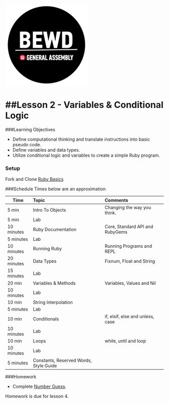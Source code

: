![BEWD_Logo](../assets/BEWD_Logo.png)


##Lesson 2 - Variables & Conditional Logic 
========

###Learning Objectives


*	Define computational thinking and translate instructions into basic pseudo code.
*	Define variables and data types.
*	Utilize conditional logic and variables to create a simple Ruby program. 

### Setup 

Fork and Clone [Ruby Basics](https://github.com/tdyer/ruby-basics)

###Schedule
Times below are an approximation


| Time        | Topic|Comments |
| ------------- |:-------------|:-------------------|
| 5 min | Intro To Objects | Changing the way you think.| 
| 5 min | Lab | |
| 10 minutes | Ruby Documentation | Core, Standard API and RubyGems |
| 5 minutes | Lab |
| 10 minutes | Running Ruby | Running Programs and REPL|
| 20 minutes | Data Types | Fixnum, Float and String |
| 15 minutes | Lab | |
| 20 min | Variables & Methods | Variables, Values and Nil |
| 10 minutes | Lab | |
| 10 min | String Interpolation | 
| 5 minutes | Lab | |
| 10 min | Conditionals | if, elsif, else and unless, case|
| 10 minutes | Lab | |
| 10 min | Loops | while, until and loop |
| 10 minutes | Lab | |
| 5 minutes | Constants, Reserved Words, Style Guide |

###Homework

-	Complete [Number Guess](https://github.com/tdyer/wdi_1_ruby_hw_number_guess). 
	

Homework is due for lesson 4.


